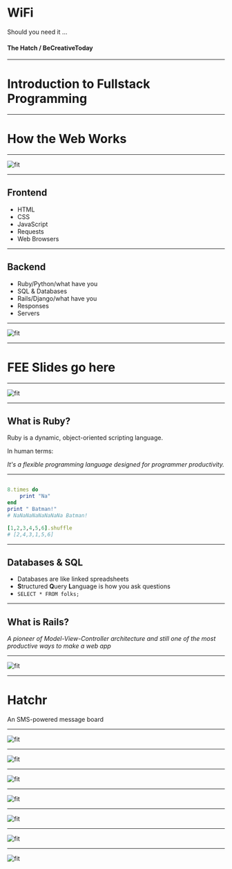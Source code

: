 # WiFi

Should you need it ...

#### The Hatch / BeCreativeToday

---

# Introduction to Fullstack Programming

---

# How the Web Works

---

![fit](http://tiy-crash-courses.s3.amazonaws.com/request-response.png)

---

## Frontend

- HTML
- CSS
- JavaScript
- Requests
- Web Browsers

---

## Backend

- Ruby/Python/what have you
- SQL & Databases
- Rails/Django/what have you
- Responses
- Servers

---

![fit](http://tiy-crash-courses.s3.amazonaws.com/request.png)

---

# FEE Slides go here

---

![fit](http://tiy-crash-courses.s3.amazonaws.com/response.png)

---

## What is Ruby?

Ruby is a dynamic, object-oriented scripting language.

In human terms:

*It's a flexible programming language designed for programmer productivity.*

---

```ruby

8.times do
	print "Na"
end
print " Batman!"
# NaNaNaNaNaNaNaNa Batman!

[1,2,3,4,5,6].shuffle
# [2,4,3,1,5,6]
```

---

## Databases & SQL

- Databases are like linked spreadsheets
- **S**tructured **Q**uery **L**anguage is how you ask questions
- `SELECT * FROM folks;`

---

## What is Rails?

*A pioneer of Model-View-Controller architecture and still one of the most productive ways to make a web app*

---

![fit](https://tiy-learn-content.s3.amazonaws.com/a6bfc7fb-mvc.png)

---

# Hatchr

An SMS-powered message board

---

![fit](http://tiy-crash-courses.s3.amazonaws.com/Crash%20Course%20-%20TIY%20Overview%20Simplified.001.jpeg)

---

![fit](http://tiy-crash-courses.s3.amazonaws.com/Crash%20Course%20-%20TIY%20Overview%20Simplified.002.jpeg)

---

![fit](http://tiy-crash-courses.s3.amazonaws.com/Crash%20Course%20-%20TIY%20Overview%20Simplified.003.jpeg)

---

![fit](http://tiy-crash-courses.s3.amazonaws.com/Crash%20Course%20-%20TIY%20Overview%20Simplified.004.jpeg)

---

![fit](http://tiy-crash-courses.s3.amazonaws.com/Crash%20Course%20-%20TIY%20Overview%20Simplified.005.jpeg)

---

![fit](http://tiy-crash-courses.s3.amazonaws.com/Crash%20Course%20-%20TIY%20Overview%20Simplified.006.jpeg)

---

![fit](http://tiy-crash-courses.s3.amazonaws.com/Crash%20Course%20-%20TIY%20Overview%20Simplified.007.jpeg)


